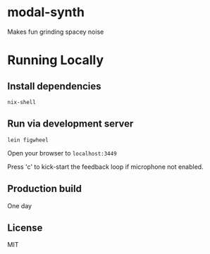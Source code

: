 # modal-synth

Makes fun grinding spacey noise

# Running Locally

## Install dependencies

`nix-shell`

## Run via development server

`lein figwheel`

Open your browser to `localhost:3449`

Press 'c' to kick-start the feedback loop if microphone not enabled.

## Production build

One day

## License

MIT
